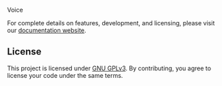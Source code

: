 Voice

For complete details on features, development, and licensing, please visit our [documentation website](https://voice.woitaschek.de).

## License

This project is licensed under [GNU GPLv3](docs/license). By contributing, you agree to license your code under the same terms.

